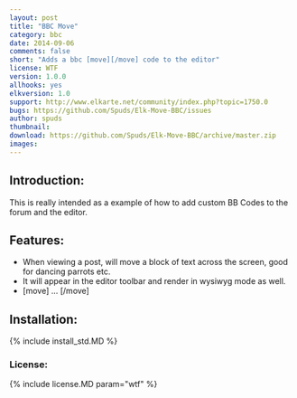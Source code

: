 ```yaml
---
layout: post
title: "BBC Move"
category: bbc
date: 2014-09-06
comments: false
short: "Adds a bbc [move][/move] code to the editor"
license: WTF
version: 1.0.0
allhooks: yes
elkversion: 1.0
support: http://www.elkarte.net/community/index.php?topic=1750.0
bugs: https://github.com/Spuds/Elk-Move-BBC/issues
author: spuds
thumbnail:
download: https://github.com/Spuds/Elk-Move-BBC/archive/master.zip
images:
---
```


## Introduction:
This is really intended as a example of how to add custom BB Codes to the forum and the editor.

## Features:
-  When viewing a post, will move a block of text across the screen, good for dancing parrots etc.
-  It will appear in the editor toolbar and render in wysiwyg mode as well.
-  [move] ... [/move]

## Installation:
{% include install_std.MD %}

### License:
{% include license.MD param="wtf" %}